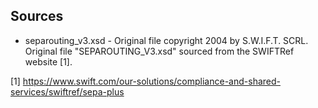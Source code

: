 Sources
-------

  - separouting\_v3.xsd - Original file copyright 2004 by
	S.W.I.F.T. SCRL. Original file "SEPAROUTING\_V3.xsd" sourced from
	the SWIFTRef website [1].

[1] https://www.swift.com/our-solutions/compliance-and-shared-services/swiftref/sepa-plus
